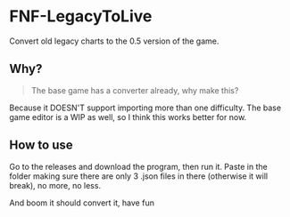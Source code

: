 # FNF-LegacyToLive
Convert old legacy charts to the 0.5 version of the game.

## Why?

> The base game has a converter already, why make this?

Because it DOESN'T support importing more than one difficulty. The base game editor is a WIP as well, so I think this works better for now.

## How to use
Go to the releases and download the program, then run it. Paste in the folder making sure there are only 3 .json files in there (otherwise it will break), no more, no less.

And boom it should convert it, have fun
